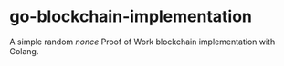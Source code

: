 # go-blockchain-implementation

A simple random _nonce_ Proof of Work blockchain implementation with Golang.